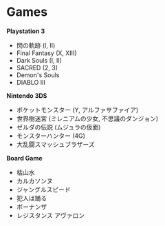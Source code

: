 # Games

**Playstation 3**
- 閃の軌跡 (I, II)
- Final Fantasy (X, XIII)
- Dark Souls (I, II)
- SACRED (2, 3)
- Demon's Souls
- DIABLO III

**Nintendo 3DS**
- ポケットモンスター (Y, アルファサファイア)
- 世界樹迷宮 (ミレニアムの少女, 不思議のダンジョン)
- ゼルダの伝説 (ムジュラの仮面)
- モンスターハンター (4G)
- 大乱闘スマッシュブラザーズ

**Board Game**
- 枯山水
- カルカソンヌ
- ジャングルスピード
- 犯人は踊る
- ボーナンザ
- レジスタンス アヴァロン
